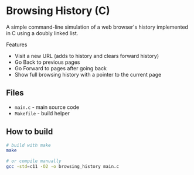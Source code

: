 # Browsing History (C)

A simple command-line simulation of a web browser's history implemented in C using a doubly linked list.

Features
- Visit a new URL (adds to history and clears forward history)
- Go Back to previous pages
- Go Forward to pages after going back
- Show full browsing history with a pointer to the current page

## Files
- `main.c` - main source code
- `Makefile` - build helper

## How to build
```bash
# build with make
make

# or compile manually
gcc -std=c11 -O2 -o browsing_history main.c
